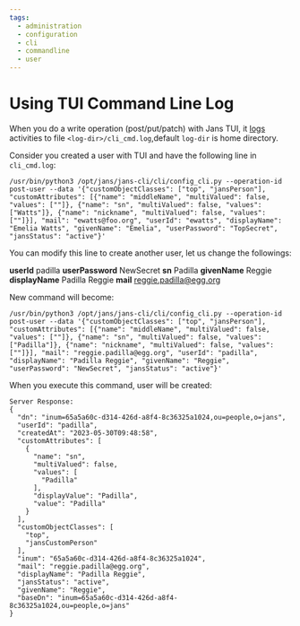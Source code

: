 ```yaml
---
tags:
  - administration
  - configuration
  - cli
  - commandline
  - user
---
```


# Using TUI Command Line Log

When you do a write operation (post/put/patch) with Jans TUI, it [logs](../jans-tui/README.md#command-line-logs) 
activities to file `<log-dir>/cli_cmd.log`,default `log-dir` is home directory.

Consider you created a user with TUI and have the following line in `cli_cmd.log`:

```
/usr/bin/python3 /opt/jans/jans-cli/cli/config_cli.py --operation-id post-user --data '{"customObjectClasses": ["top", "jansPerson"], "customAttributes": [{"name": "middleName", "multiValued": false, "values": [""]}, {"name": "sn", "multiValued": false, "values": ["Watts"]}, {"name": "nickname", "multiValued": false, "values": [""]}], "mail": "ewatts@foo.org", "userId": "ewatts", "displayName": "Emelia Watts", "givenName": "Emelia", "userPassword": "TopSecret", "jansStatus": "active"}'
```

You can modify this line to create another user, let us change the followings:

__userId__ padilla
__userPassword__ NewSecret
__sn__ Padilla
__givenName__ Reggie
__displayName__ Padilla Reggie
__mail__ reggie.padilla@egg.org

New command will become:

```
/usr/bin/python3 /opt/jans/jans-cli/cli/config_cli.py --operation-id post-user --data '{"customObjectClasses": ["top", "jansPerson"], "customAttributes": [{"name": "middleName", "multiValued": false, "values": [""]}, {"name": "sn", "multiValued": false, "values": ["Padilla"]}, {"name": "nickname", "multiValued": false, "values": [""]}], "mail": "reggie.padilla@egg.org", "userId": "padilla", "displayName": "Padilla Reggie", "givenName": "Reggie", "userPassword": "NewSecret", "jansStatus": "active"}'
```

When you execute this command, user will be created:
```
Server Response:
{
  "dn": "inum=65a5a60c-d314-426d-a8f4-8c36325a1024,ou=people,o=jans",
  "userId": "padilla",
  "createdAt": "2023-05-30T09:48:58",
  "customAttributes": [
    {
      "name": "sn",
      "multiValued": false,
      "values": [
        "Padilla"
      ],
      "displayValue": "Padilla",
      "value": "Padilla"
    }
  ],
  "customObjectClasses": [
    "top",
    "jansCustomPerson"
  ],
  "inum": "65a5a60c-d314-426d-a8f4-8c36325a1024",
  "mail": "reggie.padilla@egg.org",
  "displayName": "Padilla Reggie",
  "jansStatus": "active",
  "givenName": "Reggie",
  "baseDn": "inum=65a5a60c-d314-426d-a8f4-8c36325a1024,ou=people,o=jans"
}
```
